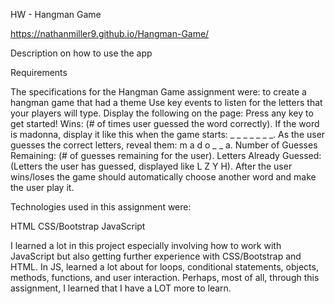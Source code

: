 HW - Hangman Game

https://nathanmiller9.github.io/Hangman-Game/

Description on how to use the app

Requirements

The specifications for the Hangman Game assignment were:
to create a hangman game that had a theme
Use key events to listen for the letters that your players will type.
Display the following on the page:
Press any key to get started!
Wins: (# of times user guessed the word correctly).
If the word is madonna, display it like this when the game starts: _ _ _ _ _ _ _.
As the user guesses the correct letters, reveal them: m a d o _  _ a.
Number of Guesses Remaining: (# of guesses remaining for the user).
Letters Already Guessed: (Letters the user has guessed, displayed like L Z Y H).
After the user wins/loses the game should automatically choose another word and make the user play it.

Technologies used in this assignment were:

HTML
CSS/Bootstrap
JavaScript

I learned a lot in this project especially involving how to work with JavaScript
but also getting further experience with CSS/Bootstrap and HTML.  In JS, learned a lot 
about for loops, conditional statements, objects, methods, functions, and user interaction.
Perhaps, most of all, through this assignment, I learned that I have a LOT more to learn.
